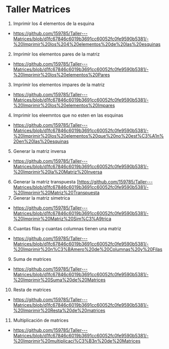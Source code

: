 # Taller Matrices
1. Imprimir los 4 elementos de la esquina
- https://github.com/159785/Taller---Matrices/blob/d1fc67846c6019b3691cc60052fc0fe9590b5381/-%20Imprimir%20los%204%20elementos%20de%20las%20esquinas
2. Imprimir los elementos pares de la matriz
- https://github.com/159785/Taller---Matrices/blob/d1fc67846c6019b3691cc60052fc0fe9590b5381/-%20Imprimir%20los%20elementos%20Pares
3. Imprimir los elementos impares de la matriz
- https://github.com/159785/Taller---Matrices/blob/d1fc67846c6019b3691cc60052fc0fe9590b5381/-%20Imprimir%20los%20elementos%20Impares
4. Imprimir los eleemntos que no esten en las esquinas
- https://github.com/159785/Taller---Matrices/blob/d1fc67846c6019b3691cc60052fc0fe9590b5381/-%20Imprimir%20los%20elementos%20que%20no%20est%C3%A1n%20en%20las%20esquinas
5. Generar la matriz inversa
- https://github.com/159785/Taller---Matrices/blob/d1fc67846c6019b3691cc60052fc0fe9590b5381/-%20Imprimir%20la%20Matriz%20Inversa
6. Generar la matriz transpuesta
[https://github.com/159785/Taller---Matrices/blob/d1fc67846c6019b3691cc60052fc0fe9590b5381/-%20Imprimir%20Matriz%20Transpuesta
7. Generar la matriz simetrica
- https://github.com/159785/Taller---Matrices/blob/d1fc67846c6019b3691cc60052fc0fe9590b5381/-%20Imprimir%20Matriz%20Sim%C3%A9trica
8. Cuantas filas y cuantas columnas tienen una matriz
- https://github.com/159785/Taller---Matrices/blob/d1fc67846c6019b3691cc60052fc0fe9590b5381/-%20Imprimir%20n%C3%BAmero%20de%20Columnas%20y%20Filas
9. Suma de matrices
- https://github.com/159785/Taller---Matrices/blob/d1fc67846c6019b3691cc60052fc0fe9590b5381/-%20Imprimir%20Suma%20de%20Matrices
10. Resta de matrices
- https://github.com/159785/Taller---Matrices/blob/d1fc67846c6019b3691cc60052fc0fe9590b5381/-%20Imprimir%20Resta%20de%20matrices
11. Multiplicación de matrices
- https://github.com/159785/Taller---Matrices/blob/d1fc67846c6019b3691cc60052fc0fe9590b5381/-%20Imprimir%20multiplicaci%C3%B3n%20de%20Matrices
